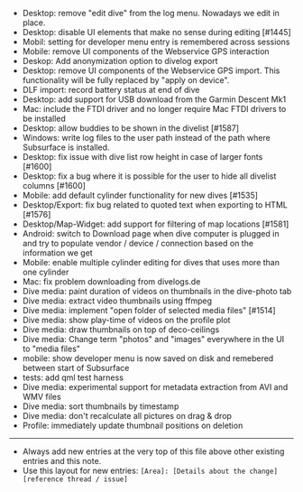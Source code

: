 - Desktop: remove "edit dive" from the log menu. Nowadays we edit in place.
- Desktop: disable UI elements that make no sense during editing [#1445]
- Mobil: setting for developer menu entry is remembered across sessions
- Mobile: remove UI components of the Webservice GPS interaction
- Deskop: Add anonymization option to divelog export
- Desktop: remove UI components of the Webservice GPS import. This functionality will
be fully replaced by "apply on device".
- DLF import: record battery status at end of dive
- Desktop: add support for USB download from the Garmin Descent Mk1
- Mac: include the FTDI driver and no longer require Mac FTDI drivers to be installed
- Desktop: allow buddies to be shown in the divelist [#1587]
- Windows: write log files to the user path instead of the path where Subsurface
  is installed.
- Desktop: fix issue with dive list row height in case of larger fonts [#1600]
- Desktop: fix a bug where it is possible for the user to hide all divelist columns [#1600]
- Mobile: add default cylinder functionality for new dives [#1535]
- Desktop/Export: fix bug related to quoted text when exporting to HTML [#1576]
- Desktop/Map-Widget: add support for filtering of map locations [#1581]
- Android: switch to Download page when dive computer is plugged in and try to
  populate vendor / device / connection based on the information we get
- Mobile: enable multiple cylinder editing for dives that uses more than one cylinder 
- Mac: fix problem downloading from divelogs.de
- Dive media: paint duration of videos on thumbnails in the dive-photo tab
- Dive media: extract video thumbnails using ffmpeg
- Dive media: implement "open folder of selected media files" [#1514]
- Dive media: show play-time of videos on the profile plot
- Dive media: draw thumbnails on top of deco-ceilings
- Dive media: Change term "photos" and "images" everywhere in the UI to "media files"
- mobile: show developer menu is now saved on disk and remebered between start of Subsurface
- tests: add qml test harness
- Dive media: experimental support for metadata extraction from AVI and WMV files
- Dive media: sort thumbnails by timestamp
- Dive media: don't recalculate all pictures on drag & drop
- Profile: immediately update thumbnail positions on deletion
---
* Always add new entries at the very top of this file above other existing entries and this note.
* Use this layout for new entries: `[Area]: [Details about the change] [reference thread / issue]`
